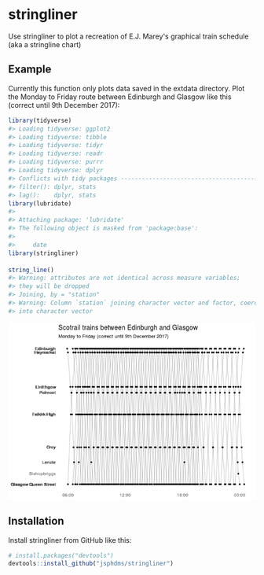 <!-- README.md is generated from README.Rmd. Please edit that file -->
stringliner
===========

Use stringliner to plot a recreation of E.J. Marey's graphical train schedule (aka a stringline chart)

Example
-------

Currently this function only plots data saved in the extdata directory. Plot the Monday to Friday route between Edinburgh and Glasgow like this (correct until 9th December 2017):

``` r
library(tidyverse)
#> Loading tidyverse: ggplot2
#> Loading tidyverse: tibble
#> Loading tidyverse: tidyr
#> Loading tidyverse: readr
#> Loading tidyverse: purrr
#> Loading tidyverse: dplyr
#> Conflicts with tidy packages ----------------------------------------------
#> filter(): dplyr, stats
#> lag():    dplyr, stats
library(lubridate)
#> 
#> Attaching package: 'lubridate'
#> The following object is masked from 'package:base':
#> 
#>     date
library(stringliner)

string_line()
#> Warning: attributes are not identical across measure variables;
#> they will be dropped
#> Joining, by = "station"
#> Warning: Column `station` joining character vector and factor, coercing
#> into character vector
```

![](README-example-1.png)

Installation
------------

Install stringliner from GitHub like this:

``` r
# install.packages("devtools")
devtools::install_github("jsphdms/stringliner")
```
